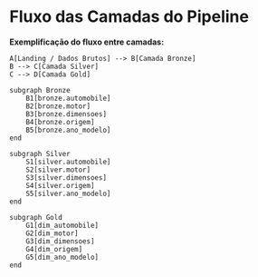 # Fluxo das Camadas do Pipeline

**Exemplificação do fluxo entre camadas:**

    A[Landing / Dados Brutos] --> B[Camada Bronze]
    B --> C[Camada Silver]
    C --> D[Camada Gold]
    
    subgraph Bronze
        B1[bronze.automobile]
        B2[bronze.motor]
        B3[bronze.dimensoes]
        B4[bronze.origem]
        B5[bronze.ano_modelo]
    end
    
    subgraph Silver
        S1[silver.automobile]
        S2[silver.motor]
        S3[silver.dimensoes]
        S4[silver.origem]
        S5[silver.ano_modelo]
    end
    
    subgraph Gold
        G1[dim_automobile]
        G2[dim_motor]
        G3[dim_dimensoes]
        G4[dim_origem]
        G5[dim_ano_modelo]
    end
